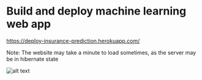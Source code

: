 # Build and deploy machine learning web app
https://deploy-insurance-prediction.herokuapp.com/


Note: The website may take a minute to load sometimes, as the server may be in hibernate state

![alt text](https://github.com/moeenkhurram/Demo-deploy--machine-learning-web-app/blob/main/screenshot.JPG.jpg?raw=true)


